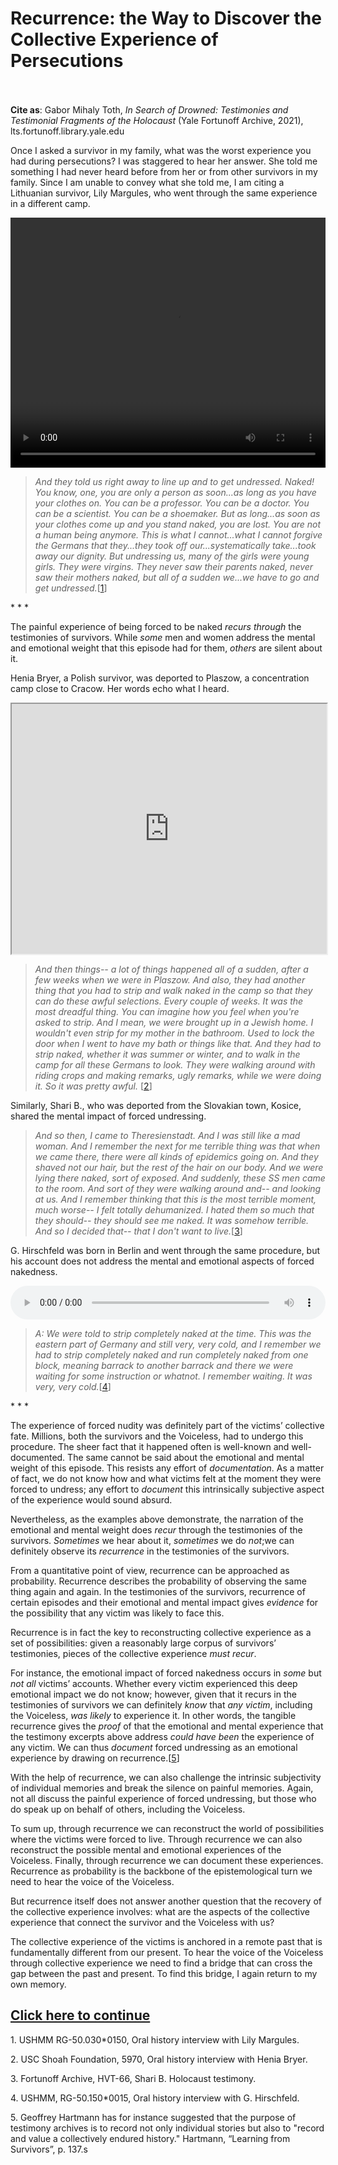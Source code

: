 # Recurrence: the Way to Discover the Collective Experience of Persecutions


<br/><br/>
<b>Cite as</b>: Gabor Mihaly Toth, <i>In Search of Drowned: Testimonies and Testimonial Fragments of the Holocaust</i> (Yale Fortunoff Archive, 2021), lts.fortunoff.library.yale.edu

Once I asked a survivor in my family, what was the worst experience you had during persecutions? I was staggered to hear her answer. She told me something I had never heard before from her or from other survivors in my family. Since I am unable to convey what she told me, I am citing a Lithuanian survivor, Lily Margules, who went through the same experience in a different camp.



 <video controls height="400" width="1200" style="width: 100%;" allow="fullscreen">
  <source src=" https://oralhistory-assets.ushmm.org/RG-50.030.0150.02.02.mp4#t=1202,1261">  
  Your browser does not support the video tag.
</video>

><i>And they told us right away to line up and to get undressed. Naked! You know, one, you are only a person as soon...as long as you have your clothes on. You can be a professor. You can be a doctor. You can be a scientist. You can be a shoemaker. But as long...as soon as your clothes come up and you stand naked, you are lost. You are not a human being anymore. This is what I cannot...what I cannot forgive the Germans that they...they took off our...systematically take...took away our dignity. But undressing us, many of the girls were young girls. They were virgins. They never saw their parents naked, never saw their mothers naked, but all of a sudden we...we have to go and get undressed.</i>[[1](#fn-1)]

<div class="divider">* * *</div>

The painful experience of being forced to be naked <i>recurs through</i> the testimonies of survivors. While <i>some</i> men and women address the mental and emotional weight that this episode had for them, <i>others</i> are silent about it.

Henia Bryer, a Polish survivor, was deported to Plaszow, a concentration camp close to Cracow. Her words echo what I heard.

<iframe src="https://www.youtube.com/embed/ABLo0GXnm4g?start=1427&end=1479" height="400" width="1200" style="width: 100%;" allow="fullscreen"></iframe>


><i>And then things-- a lot of things happened all of a sudden, after a few weeks when we were in Plaszow. And also, they had another thing that you had to strip and walk naked in the camp so that they can do these awful selections. Every couple of weeks. It was the most dreadful thing. You can imagine how you feel when you're asked to strip. And I mean, we were brought up in a Jewish home. I wouldn't even strip for my mother in the bathroom. Used to lock the door when I went to have my bath or things like that. And they had to strip naked, whether it was summer or winter, and to walk in the camp for all these Germans to look. They were walking around with riding crops and making remarks, ugly remarks, while we were doing it. So it was pretty awful.</i> [[2](#fn-2)]

Similarly, Shari B., who was deported from the Slovakian town, Kosice, shared the mental impact of forced undressing.

><i>And so then, I came to Theresienstadt. And I was still like a mad woman. And I remember the next for me terrible thing was that when we came there, there were all kinds of epidemics going on. And they shaved not our hair, but the rest of the hair on our body. And we were lying there naked, sort of exposed. And suddenly, these SS men came to the room. And sort of they were walking around and-- and looking at us. And I remember thinking that this is the most terrible moment, much worse-- I felt totally dehumanized. I hated them so much that they should-- they should see me naked. It was somehow terrible. And so I decided that-- that I don't want to live.</i>[[3](#fn-3)]

G. Hirschfeld was born in Berlin and went through the same procedure, but his account does not address the mental and emotional aspects of forced nakedness.

<audio controls height="400" width="1200" style="width: 100%;" allow="fullscreen">
  <source src="https://oralhistory-assets.ushmm.org/RG-50.150.0015.02.04.mp3#t=2560,2600">  
  Your browser does not support the video tag.
</audio>

><i>A: We were told to strip completely naked at the time. This was the eastern part of Germany and still very, very cold, and I remember we had to strip completely naked and run completely naked from one block, meaning barrack to another barrack and there we were waiting for some instruction or whatnot. I remember waiting. It was very, very cold.</i>[[4](#fn-4)]

<div class="divider">* * *</div>

The experience of forced nudity was definitely part of the victims’ collective fate. Millions, both the survivors and the Voiceless, had to undergo this procedure. The sheer fact that it happened often is well-known and well-documented. The same cannot be said about the emotional and mental weight of this episode. This resists any effort of <i>documentation</i>. As a matter of fact, we do not know how and what victims felt at the moment they were forced to undress; any effort to <i>document</i> this intrinsically subjective aspect of the experience would sound absurd.

Nevertheless, as the examples above demonstrate, the narration of the emotional and mental weight does <i>recur</i> through the testimonies of the survivors. <i>Sometimes</i> we hear about it, <i>sometimes</i> we do <i>not</i>;we can definitely observe its <i>recurrence</i> in the testimonies of the survivors.

From a quantitative point of view, recurrence can be approached as probability. Recurrence describes the probability of observing the same thing again and again.  In the testimonies of the survivors, recurrence of certain episodes and their emotional and mental impact gives <i>evidence</i> for the possibility that any victim was likely to face this.

Recurrence is in fact the key to reconstructing collective experience as a set of possibilities: given a reasonably large corpus of survivors’ testimonies, pieces of the collective experience <i>must recur</i>.

For instance, the emotional impact of forced nakedness occurs in <i>some</i> but <i>not all</i> victims’ accounts. Whether every victim experienced this deep emotional impact we do not know; however, given that it recurs in the testimonies of survivors we can definitely <i>know</i> that <i>any victim</i>, including the Voiceless, <i>was likely</i> to experience it. In other words, 
the tangible recurrence gives the <i>proof</i> of that the emotional and mental experience that the testimony excerpts above address <i>could have been</i> the experience of any victim. We can thus <i>document</i> forced undressing as an emotional experience by drawing on recurrence.[[5](#fn-5)]

With the help of recurrence, we can also challenge the intrinsic subjectivity of individual memories and break the silence on painful memories. Again, not all discuss the painful experience of forced undressing, but those who do speak up on behalf of others, including the Voiceless.

To sum up, through recurrence we can reconstruct the world of possibilities where the victims were forced to live. Through recurrence we can also reconstruct the possible mental and emotional experiences of the Voiceless. Finally, through recurrence we can document these experiences. Recurrence as probability is the backbone of the epistemological turn we need to hear the voice of the Voiceless.

But recurrence itself does not answer another question that the recovery of the collective experience involves: what are the aspects of the collective experience that connect the survivor and the Voiceless with us? 

The collective experience of the victims is anchored in a remote past that is fundamentally different from our present. To hear the voice of the Voiceless through collective experience we need to find a bridge that can cross the gap between the past and present. To find this bridge, I again return to my own memory.

## <a href="essay-7">Click here to continue</a>

















<p id="fn-1" class="footnote">1. USHMM RG-50.030*0150, Oral history interview with Lily Margules.</p>
<p id="fn-2" class="footnote">2. USC Shoah Foundation, 5970, Oral history interview with Henia Bryer.</p>
<p id="fn-3" class="footnote">3. Fortunoff Archive, HVT-66, Shari B. Holocaust testimony.</p>
<p id="fn-4" class="footnote">4. USHMM, RG-50.150*0015, Oral history interview with G. Hirschfeld.</p>
<p id="fn-5" class="footnote">5. Geoffrey Hartmann has for instance suggested that the purpose of testimony archives is to record not only individual stories but also to "record and value a collectively endured history." Hartmann, “Learning from Survivors”, p. 137.s</p>







